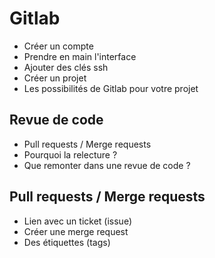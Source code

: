 # Gitlab

- Créer un compte
- Prendre en main l'interface
- Ajouter des clés ssh
- Créer un projet
- Les possibilités de Gitlab pour votre projet

## Revue de code

- Pull requests / Merge requests
- Pourquoi la relecture ?
- Que remonter dans une revue de code ?

## Pull requests / Merge requests

- Lien avec un ticket (issue)
- Créer une merge request
- Des étiquettes (tags)
